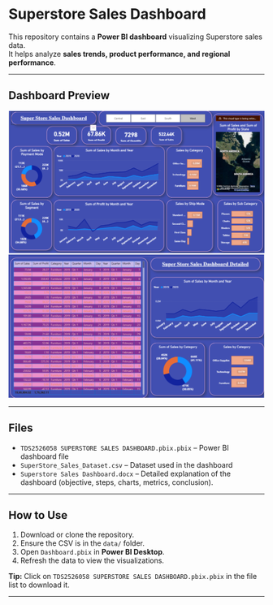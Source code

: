 # Superstore Sales Dashboard

This repository contains a **Power BI dashboard** visualizing Superstore sales data.  
It helps analyze **sales trends, product performance, and regional performance**.

---

## Dashboard Preview

![Dashboard Preview](dashboard.png)
![Dashboard Preview](dashboard_detail.png)

---

## Files

- `TDS2526058 SUPERSTORE SALES DASHBOARD.pbix.pbix` – Power BI dashboard file  
- `SuperStore_Sales_Dataset.csv` – Dataset used in the dashboard
- `Superstore Sales Dashboard.docx` – Detailed explanation of the dashboard (objective, steps, charts, metrics, conclusion).


---

## How to Use

1. Download or clone the repository.  
2. Ensure the CSV is in the `data/` folder.  
3. Open `Dashboard.pbix` in **Power BI Desktop**.  
4. Refresh the data to view the visualizations.  

**Tip:** Click on `TDS2526058 SUPERSTORE SALES DASHBOARD.pbix.pbix` in the file list to download it.

---
